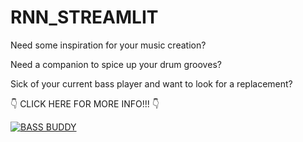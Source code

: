 # RNN_STREAMLIT

Need some inspiration for your music creation?

Need a companion to spice up your drum grooves?

Sick of your current bass player and want to look for a replacement?


:point_down: CLICK HERE FOR MORE INFO!!!  :point_down:

[![BASS BUDDY](https://i.imgur.com/IZxZVtm.png)](https://www.youtube.com/watch?v=Z4O5aN_HotA&ab_channel=M%C3%B8rell)


